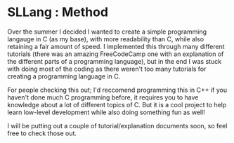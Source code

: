 # SLLang : Method
Over the summer I decided I wanted to create a simple programming langauge in C (as my base), with more readability than C, while also retaining a fair amount of speed. 
I implemented this through many different tutorials (there was an amazing FreeCodeCamp one with an explanation of the different parts of a programming language), but in the end I was stuck with doing most of the coding as there weren't too many tutorials for creating a programming language in C. 

For people checking this out; I'd reccomend programming this in C++ if you haven't done much C programming before, it requires you to have knowledge about a lot of different topics of C. But it is a cool project to help learn low-level development while also doing something fun as well!

I will be putting out a couple of tutorial/explanation documents soon, so feel free to check those out. 
